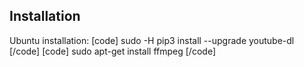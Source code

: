 ## Installation

Ubuntu installation: 
[code] sudo -H pip3 install --upgrade youtube-dl [/code]
[code] sudo apt-get install ffmpeg [/code]
